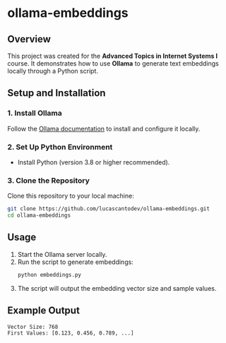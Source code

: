 
# **ollama-embeddings**

## **Overview**
This project was created for the **Advanced Topics in Internet Systems I** course. It demonstrates how to use **Ollama** to generate text embeddings locally through a Python script.

## **Setup and Installation**

### 1. Install Ollama
Follow the [Ollama documentation](https://ollama.ai) to install and configure it locally. 

### 2. Set Up Python Environment
- Install Python (version 3.8 or higher recommended).

### 3. Clone the Repository
Clone this repository to your local machine:
```bash
git clone https://github.com/lucascantodev/ollama-embeddings.git
cd ollama-embeddings
```

## **Usage**
1. Start the Ollama server locally.
2. Run the script to generate embeddings:
   ```bash
   python embeddings.py
   ```
3. The script will output the embedding vector size and sample values.

## **Example Output**
```
Vector Size: 768
First Values: [0.123, 0.456, 0.789, ...]
```
